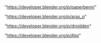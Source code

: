 "https://developer.blender.org/p/paperbenni"

"https://developer.blender.org/p/aras_p"

"https://developer.blender.org/p/droidden"

"https://developer.blender.org/p/Alpi"

